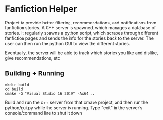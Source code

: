 # Fanfiction Helper

Project to provide better filtering, recommendations, and notifications from fanfiction stories. A C++ server is spawned, which manages a database of stories. It regularly spawns a python script, which scrapes through different fanfiction pages and sends the info for the stories back to the server. The user can then run the python GUI to view the different stories.

Eventually, the server will be able to track which stories you like and dislike, give recommendations, etc

## Building + Running
```
mkdir build
cd build
cmake -G "Visual Studio 16 2019" -Ax64 ..
```

Build and run the c++ server from that cmake project, and then run the python/gui.py while the server is running. Type "exit" in the server's console/command line to shut it down